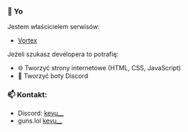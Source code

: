 ### 👋 Yo

Jestem właścicielem serwisów:

- [Vortex](https://kevu.pl/vortex)

Jeżeli szukasz developera to potrafię:
- 🌐 Tworzyć strony internetowe (HTML, CSS, JavaScript)
- 💬 Tworzyć boty Discord

### 📫 Kontakt:
- Discord: [kevu__](https://discord.com/users/767365401716719646)
- guns.lol [kevu__](https://guns.lol/kevu__)

